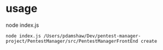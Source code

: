 # usage

node index.js <location> <command> <fileName>

```
node index.js /Users/pdamshaw/Dev/pentest-manager-project/PentestManager/src/PentestManagerFrontEnd create
```